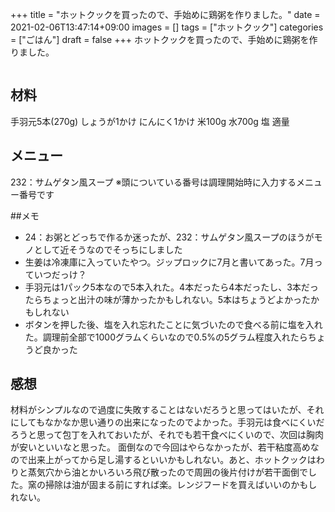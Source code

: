 +++
title = "ホットクックを買ったので、手始めに鶏粥を作りました。"
date = 2021-02-06T13:47:14+09:00
images = []
tags = ["ホットクック"]
categories = ["ごはん"]
draft = false
+++
ホットクックを買ったので、手始めに鶏粥を作りました。
<!--more-->
![]()
## 材料
手羽元5本(270g)
しょうが1かけ
にんにく1かけ
米100g
水700g
塩 適量
![]()

## メニュー
232：サムゲタン風スープ
※頭についている番号は調理開始時に入力するメニュー番号です

##メモ
- 24：お粥とどっちで作るか迷ったが、232：サムゲタン風スープのほうがモノとして近そうなのでそっちにしました
- 生姜は冷凍庫に入っていたやつ。ジップロックに7月と書いてあった。7月っていつだっけ？
- 手羽元は1パック5本なので5本入れた。4本だったら4本だったし、3本だったらちょっと出汁の味が薄かったかもしれない。5本はちょうどよかったかもしれない
- ボタンを押した後、塩を入れ忘れたことに気づいたので食べる前に塩を入れた。調理前全部で1000グラムくらいなので0.5%の5グラム程度入れたらちょうど良かった

## 感想
材料がシンプルなので過度に失敗することはないだろうと思ってはいたが、それにしてもなかなか思い通りの出来になったのでよかった。手羽元は食べにくいだろうと思って包丁を入れておいたが、それでも若干食べにくいので、次回は胸肉が安いといいなと思った。
面倒なので今回はやらなかったが、若干粘度高めなので出来上がってから足し湯するといいかもしれない。あと、ホットクックはわりと蒸気穴から油とかいろいろ飛び散ったので周囲の後片付けが若干面倒でした。窯の掃除は油が固まる前にすれば楽。レンジフードを買えばいいのかもしれない。



